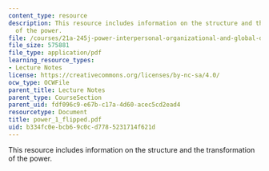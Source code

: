 ```yaml
---
content_type: resource
description: This resource includes information on the structure and the transformation
  of the power.
file: /courses/21a-245j-power-interpersonal-organizational-and-global-dimensions-fall-2005/b334fc0ebcb69c0cd7785231714f621d_power_1_flipped.pdf
file_size: 575881
file_type: application/pdf
learning_resource_types:
- Lecture Notes
license: https://creativecommons.org/licenses/by-nc-sa/4.0/
ocw_type: OCWFile
parent_title: Lecture Notes
parent_type: CourseSection
parent_uid: fdf096c9-e67b-c17a-4d60-acec5cd2ead4
resourcetype: Document
title: power_1_flipped.pdf
uid: b334fc0e-bcb6-9c0c-d778-5231714f621d
---
```

This resource includes information on the structure and the transformation of the power.